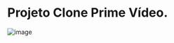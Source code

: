 # Projeto Clone Prime Vídeo.



![image](https://user-images.githubusercontent.com/122760805/216686180-5c8c992f-b086-4405-a0a1-7b46b8e57718.png)
